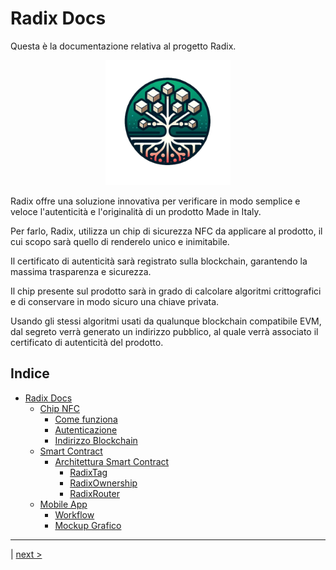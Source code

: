 # Radix Docs

Questa è la documentazione relativa al progetto Radix.

<p align="center">
  <img src="./assets/logo.png" alt="radix logo" width="200">
</p>

Radix offre una soluzione innovativa per verificare in modo semplice e veloce l'autenticità e l'originalità di un prodotto Made in Italy.

Per farlo, Radix, utilizza un chip di sicurezza NFC da applicare al prodotto, il cui scopo sarà quello di renderelo unico e inimitabile.

Il certificato di autenticità sarà registrato sulla blockchain, garantendo la massima trasparenza e sicurezza.

Il chip presente sul prodotto sarà in grado di calcolare algoritmi crittografici e di conservare in modo sicuro una chiave privata.

Usando gli stessi algoritmi usati da qualunque blockchain compatibile EVM, dal segreto verrà generato un indirizzo pubblico, al quale verrà associato il certificato di autenticità del prodotto.

## Indice

- [Radix Docs](#radix-docs)
  - [Chip NFC](./components/nfc_chip.md)
    - [Come funziona](./components/nfc_chip.md#come-funziona)
    - [Autenticazione](./components/nfc_chip.md#autenticazione)
    - [Indirizzo Blockchain](./components/nfc_chip.md#indirizzo-blockchain)
  - [Smart Contract](./components/smart_contract.md)
    - [Architettura Smart Contract](./components/smart_contract.md#architettura-smart-contract)
      - [RadixTag](./components/smart_contract.md#radixtag)
      - [RadixOwnership](./components/smart_contract.md#radixownership)
      - [RadixRouter](./components/smart_contract.md#radixrouter)
  - [Mobile App](./components/mobile_app.md)
    - [Workflow](./components/mobile_app.md#workflow)
    - [Mockup Grafico](./components/mobile_app.md#mockup-grafico)

<hr>

| [next >](./components/nfc_chip.md)
